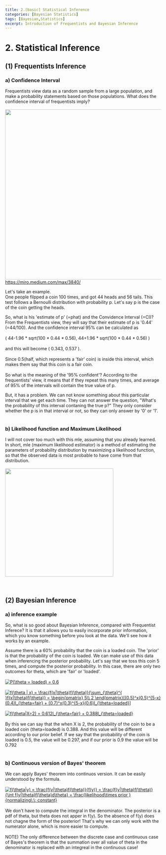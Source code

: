 ```yaml
---
title: 2.[basic] Statistical Inference
categories: [Bayesian Statistics]
tags: [Bayesian,Statistics]
excerpt: Introduction of Frequentists and Bayesian Inference
---
```


# 2. Statistical Inference

## (1) Frequentists Inference
### a) Confidence Interval
Frequentists view data as a random sample from a large population, and make a probability statements based on those populations.
What does the confidence interval of frequentists imply?
<br>
<br>
<img src="https://miro.medium.com/max/3840/1*qSCzTfliGMCcPfIQcGIAJw.jpeg" width="550" /> <br>
https://miro.medium.com/max/3840/


Let's take an example. <br>
One people filpped a coin 100 times, and got 44 heads and 56 tails. This test
follows a Bernoulli distribution with probability p. 
Let's say p is the case of the coin getting the heads.
<br>

So, what is his 'estimate of p' (=phat) and the Convidence Interval (=CI)? <br>
From the Frequentists view, they will say that their estimate of p is '0.44' (=44/100).
And the confidence interval 95% can be calculated as 
<br>
<br>
( 44-1.96 \* sqrt(100 \* 0.44 \* 0.56), 44+1.96 \* sqrt(100 \* 0.44 \* 0.56) ) 
<br>
<br>
and this will become ( 0.343, 0.537 ).
<br>
<br>
Since 0.5(half, which represents a 'fair' coin) is inside this interval, which makes them say
that this coin is a fair coin.
<br>
<br>
So what is the meaning of the '95% confident'?
According to the frequentists' view, it means that if they repeat this many times, and average of
95% of the intervals will contain the true value of p. 
<br>

But, it has a problem. We can not know something about
this particular interval that we get each time. They can not answer the question, "What's the probability of
this interval contaning the true p?" They only consider whether the p is in that interval or not, so they can only answer by '0' or '1'.
<br>
<br>

### b) Likelihood function and Maximum Likelihood
I will not cover too much with this mle, assuming that you already learned. <br>
In short, mle (maximum likelihood estimator) is a method of estimating the parameters of probability distribution 
by maximizing a likelihood function, so that the observed data is most probable to have come from that distribution.
<br>
<br>
<img src="https://t1.daumcdn.net/cfile/tistory/995915455B1CCCAC06" width="350" /> <br>
<br>
<br>

## (2) Bayesian Inference

### a) inference example
So, what is so good about Bayesian Inference, compared with Frequentist Inferece? It is that it allows you to easily incorporate prior information, which you know something before you look at the data. We'll see how it works by an example.
<br>

Assume there is a 60% probability that the coin is a loaded coin. The 'prior' is that the probability of the coin is loaded. We can make use of this data when inferencing the posterior probability. Let's say that we toss this coin 5 times, and compute 
the posterior probability. In this case, there are only two outcomes for theta, which are 'fair' or 'loaded'.
<br>
<br>
<a href="https://www.codecogs.com/eqnedit.php?latex=P(\theta&space;=&space;loaded)&space;=&space;0.6" target="_blank"><img src="https://latex.codecogs.com/gif.latex?P(\theta&space;=&space;loaded)&space;=&space;0.6" title="P(\theta = loaded) = 0.6" /></a>
<br>
<br>
<a href="https://www.codecogs.com/eqnedit.php?latex=f(\theta&space;|&space;x)&space;=&space;\frac{f(x|\theta)f(\theta)}{\sum_{\theta}^{&space;}f(x|\theta)f(\theta)}&space;=&space;\begin{pmatrix}&space;5\\&space;2&space;\end{pmatrix}[(0.5)^x(0.5)^{5-x}(0.4)I_{\theta=fair}&space;&plus;&space;(0.7)^x(0.3)^{5-x}(0.6)I_{\theta=loaded}]" target="_blank"><img src="https://latex.codecogs.com/gif.latex?f(\theta&space;|&space;x)&space;=&space;\frac{f(x|\theta)f(\theta)}{\sum_{\theta}^{&space;}f(x|\theta)f(\theta)}&space;=&space;\begin{pmatrix}&space;5\\&space;2&space;\end{pmatrix}[(0.5)^x(0.5)^{5-x}(0.4)I_{\theta=fair}&space;&plus;&space;(0.7)^x(0.3)^{5-x}(0.6)I_{\theta=loaded}]" title="f(\theta | x) = \frac{f(x|\theta)f(\theta)}{\sum_{\theta}^{ }f(x|\theta)f(\theta)} = \begin{pmatrix} 5\\ 2 \end{pmatrix}[(0.5)^x(0.5)^{5-x}(0.4)I_{\theta=fair} + (0.7)^x(0.3)^{5-x}(0.6)I_{\theta=loaded}]" /></a>
<br>
<br>
<a href="https://www.codecogs.com/eqnedit.php?latex=f(\theta|X=2)&space;=&space;0.612I_{\theta=fair}&space;&plus;&space;0.388I_{\theta=loaded}" target="_blank"><img src="https://latex.codecogs.com/gif.latex?f(\theta|X=2)&space;=&space;0.612I_{\theta=fair}&space;&plus;&space;0.388I_{\theta=loaded}" title="f(\theta|X=2) = 0.612I_{\theta=fair} + 0.388I_{\theta=loaded}" /></a>
<br>
<br>
By this we can say that the when X is 2, the probability of the coin to be a loaded coin (theta=loaded) is 0.388.
And this value will be different according to our prior belief. If we say that the probability of the coin is loaded is 0.5, the value will be 0.297, and if our prior is 0.9 the value will be 0.792
<br>
<br>
### b) Continuous version of Bayes' theorem
We can apply Bayes' theorem into continuos version. It can be easily understood by the formula.
<br>
<br>
<a href="https://www.codecogs.com/eqnedit.php?latex=f(\theta|y)&space;=&space;\frac{f(y|\theta)f(\theta)}{f(y)}&space;=&space;\frac{f(y|\theta)f(\theta)}{\int&space;f(y|\theta)f(\theta)d\theta}&space;=&space;\frac{likelihood\times&space;prior&space;}{normalizing\;\;&space;constant}" target="_blank"><img src="https://latex.codecogs.com/gif.latex?f(\theta|y)&space;=&space;\frac{f(y|\theta)f(\theta)}{f(y)}&space;=&space;\frac{f(y|\theta)f(\theta)}{\int&space;f(y|\theta)f(\theta)d\theta}&space;=&space;\frac{likelihood\times&space;prior&space;}{normalizing\;\;&space;constant}" title="f(\theta|y) = \frac{f(y|\theta)f(\theta)}{f(y)} = \frac{f(y|\theta)f(\theta)}{\int f(y|\theta)f(\theta)d\theta} = \frac{likelihood\times prior }{normalizing\;\; constant}" /></a>
<br>
<br>
We don't have to compute the integral in the denominator. The posterior is a pdf of theta, but theta does not apper in f(y). So the absence of f(y) does not chagne the form of the posterior! That's why we can only work with the numerator alone, which is more easier to compute.
<br>
<br>
NOTE) The only difference between the discrete case and continuous case of Bayes's theorem is that the summation over all value of theta in the denominator is replaced with an integreal in the continuous case!
